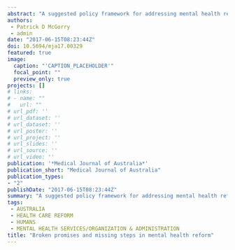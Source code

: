 ```yaml
---
abstract: "A suggested policy framework for addressing mental health reform in Australia. Addresses the failure to resource and integrate mental health into the mainstream of the health care system."
authors:
 - Patrick D McGorry
 - admin
date: "2017-06-15T08:23:44Z"
doi: 10.5694/mja17.00329
featured: true
image:
  caption: "'CAPTION_PLACEHOLDER'"
  focal_point: ""
  preview_only: true
projects: []
# links:
# - name: ""
#   url: ""
# url_pdf: ''
# url_dataset: ''
# url_dataset: ''
# url_poster: ''
# url_project: ''
# url_slides: ''
# url_source: ''
# url_video: '' 
publication: '*Medical Journal of Australia*'
publication_short: "Medical Journal of Australia"
publication_types:
- "2"
publishDate: "2017-06-15T08:23:44Z"
summary: "A suggested policy framework for addressing mental health reform in Australia.  Addresses the failure to resource and integrate mental health into the mainstream of the health care system..."
tags:
 - AUSTRALIA
 - HEALTH CARE REFORM
 - HUMANS
 - MENTAL HEALTH SERVICES/ORGANIZATION & ADMINISTRATION
title: "Broken promises and missing steps in mental health reform"
---
```

